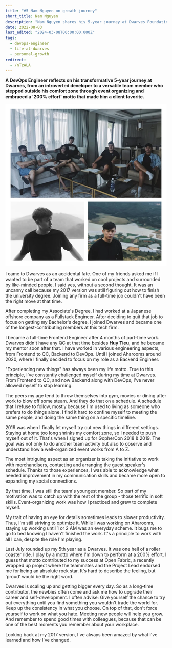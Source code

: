 ```yaml
---
title: "#5 Nam Nguyen on growth journey"
short_title: Nam Nguyen
description: "Nam Nguyen shares his 5-year journey at Dwarves Foundation, from a shy developer to a DevOps engineer recognized as a 'rockstar' by clients, and his experience exploring different roles"
date: 2022-08-03
last_edited: "2024-03-08T00:00:00.000Z"
tags:
  - devops-engineer
  - life-at-dwarves
  - personal-growth
redirect:
  - /nTzALA
---
```


**A DevOps Engineer reflects on his transformative 5-year journey at Dwarves, from an introverted developer to a versatile team member who stepped outside his comfort zone through event organizing and embraced a '200% effort' motto that made him a client favorite.**

![Nam Nguyen - DevOps Engineer](assets/notion-image-1744012380171-j53o4.webp)

I came to Dwarves as an accidental fate. One of my friends asked me if I wanted to be part of a team that worked on cool projects and surrounded by like-minded people. I said yes, without a second thought. It was an uncanny call because my 2017 version was still figuring out how to finish the university degree. Joining any firm as a full-time job couldn't have been the right move at that time.

After completing my Associate's Degree, I had worked at a Japanese offshore company as a Fullstack Engineer. After deciding to quit that job to focus on getting my Bachelor's degree, I joined Dwarves and became one of the longest-contributing members at this tech firm.

I became a full-time Frontend Engineer after 4 months of part-time work. Dwarves didn't have any QC at that time besides **Huy Tieu**, and he became my mentor soon after that. I have worked in various engineering aspects, from Frontend to QC, Backend to DevOps. Until I joined Aharooms around 2020, where I finally decided to focus on my role as a Backend Engineer.

"Experiencing new things" has always been my life motto. True to this principle, I've constantly challenged myself during my time at Dwarves. From Frontend to QC, and now Backend along with DevOps, I've never allowed myself to stop learning.

The peers my age tend to throw themselves into gym, movies or dining after work to blow off some steam. And they do that on a schedule. A schedule that I refuse to follow, mostly because I'm used to living as someone who prefers to do things alone. I find it hard to confine myself to meeting the same people, and doing the same thing on a specific timeline.

2019 was when I finally let myself try out new things in different settings. Staying at home too long shrinks my comfort zone, so I needed to push myself out of it. That's when I signed up for GopherCon 2018 & 2019. The goal was not only to do another team activity but also to observe and understand how a well-organized event works from A to Z.

The most intriguing aspect as an organizer is taking the initiative to work with merchandisers, contacting and arranging the guest speaker's schedule. Thanks to those experiences, I was able to acknowledge what needed improvement in my communication skills and became more open to expanding my social connections.

By that time, I was still the team's youngest member. So part of my motivation was to catch up with the rest of the group - those terrific in soft skills. Event-organizing work was how I practiced and grew to complete myself.

My trait of having an eye for details sometimes leads to slower productivity. Thus, I'm still striving to optimize it. While I was working on Aharooms, staying up working until 1 or 2 AM was an everyday scheme. It bugs me to go to bed knowing I haven't finished the work. It's a principle to work with all I can, despite the role I'm playing.

Last July rounded up my 5th year as a Dwarves. It was one hell of a roller coaster ride. I play by a motto where I'm down to perform at a 200% effort. I guess that motto contributed to my success at Open Fabric, a recently wrapped up project where the teammates and the Project Lead endorsed me for being an absolute rock star. It's hard to describe the feeling, but 'proud' would be the right word.

Dwarves is scaling up and getting bigger every day. So as a long-time contributor, the newbies often come and ask me how to upgrade their career and self-development. I often advise: Give yourself the chance to try out everything until you find something you wouldn't trade the world for. Keep up the consistency in what you choose. On top of that, don't force yourself to work on what you hate. Meeting new people will help you grow. And remember to spend good times with colleagues, because that can be one of the best moments you remember about your workplace.

Looking back at my 2017 version, I've always been amazed by what I've learned and how I've changed.
